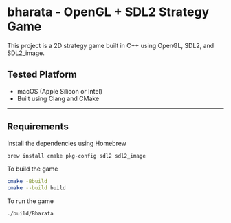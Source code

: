 # bharata - OpenGL + SDL2 Strategy Game

This project is a 2D strategy game built in C++ using OpenGL, SDL2, and SDL2_image.

## Tested Platform

- macOS (Apple Silicon or Intel)
- Built using Clang and CMake

---

## Requirements

Install the dependencies using Homebrew

```bash
brew install cmake pkg-config sdl2 sdl2_image
```

To build the game
```bash
cmake -Bbuild
cmake --build build 
```

To run the game
```bash
./build/Bharata
```
